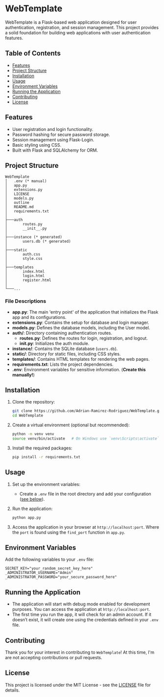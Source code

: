# WebTemplate

WebTemplate is a Flask-based web application designed for user authentication, registration, and session management. This project provides a solid foundation for building web applications with user authentication features.

## Table of Contents
- [Features](#features)
- [Project Structure](#project-structure)
- [Installation](#installation)
- [Usage](#usage)
- [Environment Variables](#environment-variables)
- [Running the Application](#running-the-application)
- [Contributing](#contributing)
- [License](#license)

## Features
- User registration and login functionality.
- Password hashing for secure password storage.
- Session management using Flask-Login.
- Basic styling using CSS.
- Built with Flask and SQLAlchemy for ORM.

## Project Structure
```
WebTemplate
│   .env (* manual)
│   app.py
│   extensions.py
│   LICENSE
│   models.py
│   outline
│   README.md
│   requirements.txt
│
├───auth
│       routes.py
│       __init__.py
│
├───instance (* generated)
│       users.db (* generated)
│
├───static
│       auth.css
│       style.css
│
├───templates
│       index.html
│       login.html
│       register.html
│
└───...
```

### File Descriptions
- **app.py**: The main 'entry point' of the application that initializes the Flask app and its configurations.
- **extensions.py**: Contains the setup for database and login manager.
- **models.py**: Defines the database models, including the User model.
- **auth/**: Directory containing authentication routes.
  - **routes.py**: Defines the routes for login, registration, and logout.
  - **__init__.py**: Initializes the auth module.
- **instance/**: Contains the SQLite database (`users.db`).
- **static/**: Directory for static files, including CSS styles.
- **templates/**: Contains HTML templates for rendering the web pages.
- **requirements.txt**: Lists the project dependencies.
- **.env**: Environment variables for sensitive information. (**Create this manually!**)

## Installation
1. Clone the repository:
   ```bash
   git clone https://github.com/Adrian-Ramirez-Rodriguez/WebTemplate.git
   cd WebTemplate
   ```

2. Create a virtual environment (optional but recommended):
   ```bash
   python -m venv venv
   source venv/bin/activate   # On Windows use `venv\Scripts\activate`
   ```

3. Install the required packages:
   ```bash
   pip install -r requirements.txt
   ```

## Usage
1. Set up the environment variables:
   - Create a `.env` file in the root directory and add your configuration ([see below](#environment-variables)).

2. Run the application:
   ```bash
   python app.py
   ```

3. Access the application in your browser at `http://localhost:port`. Where the `port` is found using the `find_port` function in `app.py`.

## Environment Variables
Add the following variables to your `.env` file:
```env
SECRET_KEY="your_random_secret_key_here"
_ADMINISTRATOR_USERNAME="Admin"
_ADMINISTRATOR_PASSWORD="your_secure_password_here"
```

## Running the Application
- The application will start with debug mode enabled for development purposes. You can access the application at `http://localhost:port`.
- The first time you run the app, it will check for an admin account. If it doesn’t exist, it will create one using the credentials defined in your `.env` file.

## Contributing
Thank you for your interest in contributing to `WebTemplate`! At this time, I'm are not accepting contributions or pull requests.

## License
This project is licensed under the MIT License - see the [LICENSE](LICENSE) file for details.
